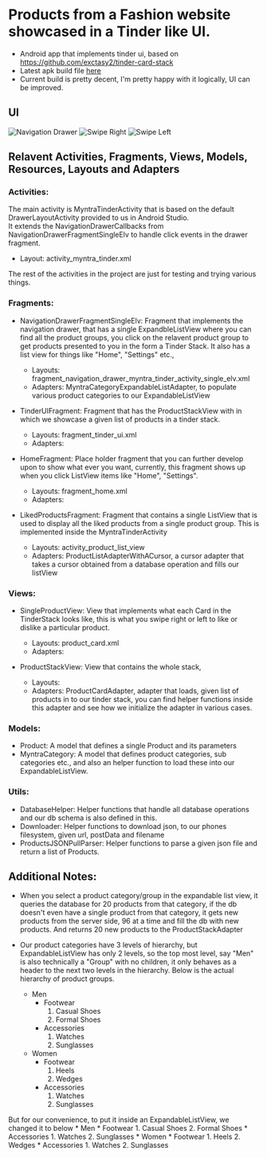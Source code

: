 Products from a Fashion website showcased in a Tinder like UI.
==============================================================

* Android app that implements tinder ui, based on https://github.com/exctasy2/tinder-card-stack
* Latest apk build file [here](https://github.com/syllogismos/MyntraTinder/blob/master/app-debug.apk)
* Current build is pretty decent, I'm pretty happy with it logically, UI can be improved.  

## UI
![Navigation Drawer](http://i.imgur.com/d7o9Ccz.png "Navigation Drawer")
![Swipe Right](http://i.imgur.com/FbgLOf4.png "Like")
![Swipe Left](http://i.imgur.com/sTMeDDr.png "Dislike")  

## Relavent Activities, Fragments, Views, Models, Resources, Layouts and Adapters

### Activities:
The main activity is MyntraTinderActivity that is based on the default DrawerLayoutActivity provided
to us in Android Studio.  
It extends the NavigationDrawerCallbacks from NavigationDrawerFragmentSingleElv to handle click events
in the drawer fragment.  

* Layout: activity_myntra_tinder.xml

The rest of the activities in the project are just for testing and trying various things.

### Fragments:
* NavigationDrawerFragmentSingleElv: Fragment that implements the navigation drawer, that has a single
ExpandbleListView where you can find all the product groups, you click on the relavent product group
to get products presented to you in the form a Tinder Stack. It also has a list view for things like
"Home", "Settings" etc.,
    * Layouts: fragment_navigation_drawer_myntra_tinder_activity_single_elv.xml
    * Adapters: MyntraCategoryExpandableListAdapter, to populate various product categories to our ExpandableListView

* TinderUIFragment: Fragment that has the ProductStackView with in which we showcase a given list of products
in a tinder stack.  
    * Layouts: fragment_tinder_ui.xml
    * Adapters:
    
* HomeFragment: Place holder fragment that you can further develop upon to show what ever you want, currently, 
this fragment shows up when you click ListView items like "Home", "Settings".
    * Layouts: fragment_home.xml
    * Adapters:
  
* LikedProductsFragment: Fragment that contains a single ListView that is used to display all the liked products from
a single product group. This is implemented inside the MyntraTinderActivity
    * Layouts: activity_product_list_view
    * Adapters: ProductListAdapterWithACursor, a cursor adapter that takes a cursor obtained from a database
    operation and fills our listView
    
### Views:
* SingleProductView: View that implements what each Card in the TinderStack looks like, this is what you swipe right 
or left to like or dislike a particular product.  
    * Layouts: product_card.xml
    * Adapters:

* ProductStackView: View that contains the whole stack, 
    * Layouts: 
    * Adapters: ProductCardAdapter, adapter that loads, given list of products in to our tinder stack, you can find
    helper functions inside this adapter and see how we initialize the adapter in various cases.

### Models:
* Product: A model that defines a single Product and its parameters
* MyntraCategory: A model that defines product categories, sub categories etc., and also an helper function to load 
these into our ExpandableListView.

### Utils:
* DatabaseHelper: Helper functions that handle all database operations and our db schema is also defined in this.
* Downloader: Helper functions to download json, to our phones filesystem, given url, postData and filename
* ProductsJSONPullParser: Helper functions to parse a given json file and return a list of Products.

## Additional Notes:

* When you select a product category/group in the expandable list view, it queries the database for 20 products from that
category, if the db doesn't even have a single product from that category, it gets new products from the server side, 96 
at a time and fill the db with new products. And returns 20 new products to the ProductStackAdapter

* Our product categories have 3 levels of hierarchy, but ExpandableListView has only 2 levels, so the top most level, 
say "Men" is also technically a "Group" with no children, it only behaves as a header to the next two levels in the hierarchy.
Below is the actual hierarchy of product groups.
    * Men
        * Footwear
            1. Casual Shoes
            2. Formal Shoes
        * Accessories
            1. Watches
            2. Sunglasses
    * Women
        * Footwear
            1. Heels
            2. Wedges
        * Accessories
            1. Watches
            2. Sunglasses

But for our convenience, to put it inside an ExpandableListView, we changed it to below
    * Men
    * Footwear
        1. Casual Shoes
        2. Formal Shoes
    * Accessories
        1. Watches
        2. Sunglasses
    * Women
    * Footwear
        1. Heels
        2. Wedges
    * Accessories
        1. Watches
        2. Sunglasses